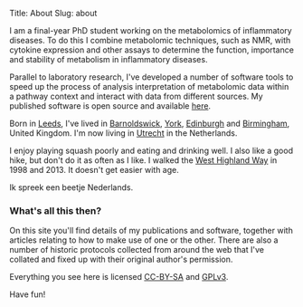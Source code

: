 Title: About
Slug: about

I am a final-year PhD student working on the metabolomics of inflammatory diseases. 
To do this I combine metabolomic techniques, such as NMR, with cytokine expression and other assays to determine the function, importance and stability of metabolism in inflammatory diseases.

Parallel to laboratory research, I've developed a number of software tools to 
speed up the process of analysis interpretation of metabolomic data within a pathway context and interact with data from different sources. My published software is open source and available [here][software].

Born in [Leeds](https://www.google.co.uk/maps/preview/place/Leeds,+West+Yorkshire,+UK/), I've lived in [Barnoldswick](https://www.google.co.uk/maps/preview/place/Barnoldswick,+Lancashire,+UK/), [York](https://www.google.co.uk/maps/preview/place/York,+UK/), [Edinburgh](https://www.google.co.uk/maps/preview/place/Edinburgh,+City+of+Edinburgh,+UK/) and [Birmingham](https://www.google.co.uk/maps/preview/place/Birmingham,+West+Midlands,+UK/), United Kingdom. 
I'm now living in [Utrecht](https://www.google.co.uk/maps/preview/place/Utrecht,+Utrecht,+Netherlands/) in the Netherlands.

I enjoy playing squash poorly and eating and drinking well. I also like a good hike, but don't do it as often as I like. I walked the [West Highland Way](http://en.wikipedia.org/wiki/West_Highland_Way) in 1998 and 2013. It doesn't get easier with age.

Ik spreek een beetje Nederlands.

### What's all this then?

On this site you'll find details of my publications and software, together with articles
relating to how to make use of one or the other. There are also a number of historic protocols collected from around the web that I've collated and fixed up with their original author's permission.

Everything you see here is licensed [CC-BY-SA][cc-by-sa] and [GPLv3][gpl3].

Have fun!

[software]: http://martinfitzpatrick.name/software
[cc-by-sa]: http://creativecommons.org/licenses/by-sa/3.0/
[gpl3]: http://www.gnu.org/licenses/gpl.html
